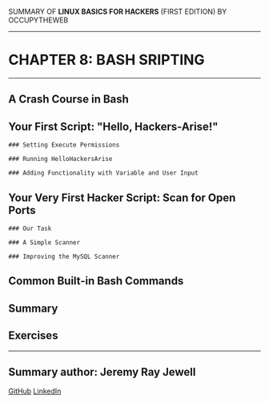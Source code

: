 SUMMARY OF 
**LINUX BASICS FOR HACKERS** 
(FIRST EDITION) BY OCCUPYTHEWEB

---

# CHAPTER 8: BASH SRIPTING

---

## A Crash Course in Bash

## Your First Script: "Hello, Hackers-Arise!"

	### Setting Execute Permissions

	### Running HelloHackersArise
	
	### Adding Functionality with Variable and User Input

## Your Very First Hacker Script: Scan for Open Ports

	### Our Task

	### A Simple Scanner

	### Improving the MySQL Scanner

## Common Built-in Bash Commands

## Summary
	
## Exercises

---

## Summary author: **Jeremy Ray Jewell**
[GitHub](https://github.com/jeremyrayjewell)
[LinkedIn](https://www.linkedin.com/in/jeremyrayjewell)
